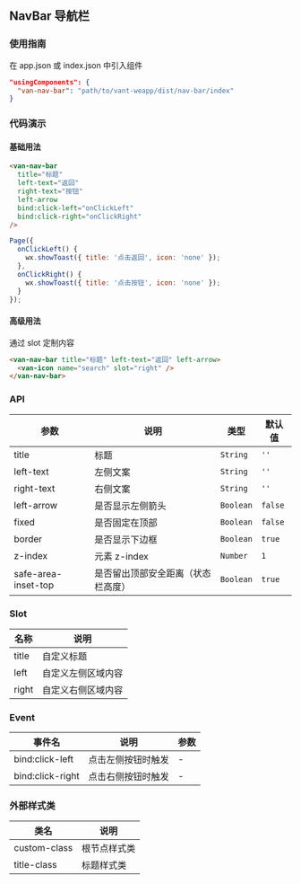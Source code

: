 ## NavBar 导航栏

### 使用指南

在 app.json 或 index.json 中引入组件
```json
"usingComponents": {
  "van-nav-bar": "path/to/vant-weapp/dist/nav-bar/index"
}
```

### 代码演示

#### 基础用法

```html
<van-nav-bar
  title="标题"
  left-text="返回"
  right-text="按钮"
  left-arrow
  bind:click-left="onClickLeft"
  bind:click-right="onClickRight"
/>
```

```js
Page({
  onClickLeft() {
    wx.showToast({ title: '点击返回', icon: 'none' });
  },
  onClickRight() {
    wx.showToast({ title: '点击按钮', icon: 'none' });
  }
});
```

#### 高级用法
通过 slot 定制内容

```html
<van-nav-bar title="标题" left-text="返回" left-arrow>
  <van-icon name="search" slot="right" />
</van-nav-bar>
```


### API

| 参数 | 说明 | 类型 | 默认值 |
|-----------|-----------|-----------|-------------|
| title | 标题 | `String` | `''` |
| left-text | 左侧文案 | `String` | `''` |
| right-text | 右侧文案 | `String` | `''` |
| left-arrow | 是否显示左侧箭头 | `Boolean` | `false` |
| fixed | 是否固定在顶部 | `Boolean` | `false` |
| border | 是否显示下边框 | `Boolean` | `true` |
| z-index | 元素 z-index | `Number` | `1` |
| safe-area-inset-top | 是否留出顶部安全距离（状态栏高度） | `Boolean` | `true` |

### Slot

| 名称 | 说明 |
|-----------|-----------|
| title | 自定义标题 |
| left | 自定义左侧区域内容 |
| right | 自定义右侧区域内容 |

### Event

| 事件名 | 说明 | 参数 |
|-----------|-----------|-----------|
| bind:click-left | 点击左侧按钮时触发 | - |
| bind:click-right | 点击右侧按钮时触发 | - |

### 外部样式类

| 类名 | 说明 |
|-----------|-----------|
| custom-class | 根节点样式类 |
| title-class | 标题样式类 |
